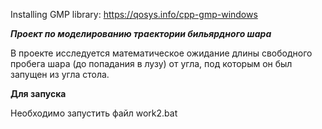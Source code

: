 Installing GMP library: https://qosys.info/cpp-gmp-windows

***Проект по моделированию траектории бильярдного шара***

В проекте исследуется математическое ожидание длины свободного пробега шара (до попадания в лузу) от угла, под которым он был запущен из угла стола.

**Для запуска**

Необходимо запустить файл work2.bat
